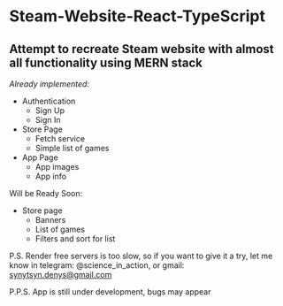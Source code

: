 # Steam-Website-React-TypeScript
<h2>Attempt to recreate Steam website with almost all functionality using MERN stack</h2>

<em>Already implemented: </em>

<ul>
  <li>Authentication
    <ul>
      <li>Sign Up</li>
      <li>Sign In</li>
    </ul>
  </li>
  <li>Store Page
     <ul>
      <li>Fetch service</li>
      <li>Simple list of games</li>
    </ul>
  </li>
   <li>App Page
     <ul>
      <li>App images</li>
      <li>App info</li>
    </ul>
  </li>
</ul>

Will be Ready Soon:

<ul>
  <li>Store page
    <ul>
      <li>Banners</li>
      <li>List of games</li>
      <li>Filters and sort for list</li>
    </ul>
  </li>
</ul>


P.S.
Render free servers is too slow, so if you want to give it a try, let me know in telegram: @science_in_action, or gmail: synytsyn.denys@gmail.com

P.P.S.
App is still under development, bugs may appear

